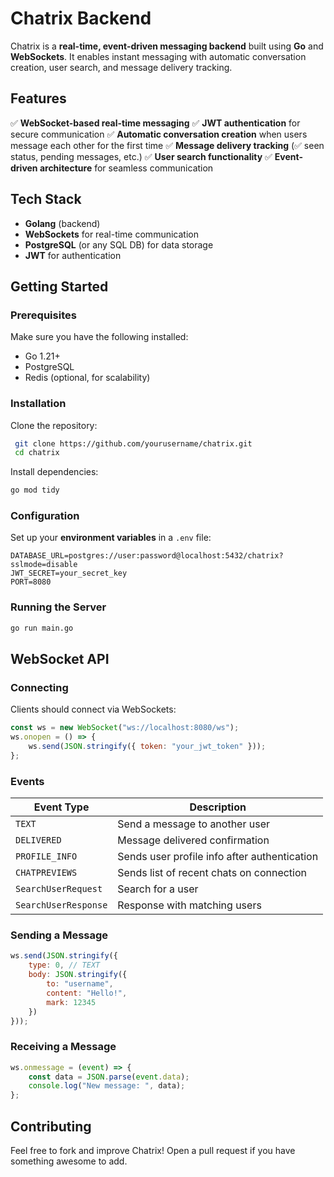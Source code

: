 # Chatrix Backend

Chatrix is a **real-time, event-driven messaging backend** built using **Go** and **WebSockets**. It enables instant messaging with automatic conversation creation, user search, and message delivery tracking.

## Features

✅ **WebSocket-based real-time messaging**
✅ **JWT authentication** for secure communication
✅ **Automatic conversation creation** when users message each other for the first time
✅ **Message delivery tracking** (✅ seen status, pending messages, etc.)
✅ **User search functionality**
✅ **Event-driven architecture** for seamless communication

## Tech Stack

- **Golang** (backend)
- **WebSockets** for real-time communication
- **PostgreSQL** (or any SQL DB) for data storage
- **JWT** for authentication

## Getting Started

### Prerequisites
Make sure you have the following installed:
- Go 1.21+
- PostgreSQL
- Redis (optional, for scalability)

### Installation

Clone the repository:
```sh
 git clone https://github.com/yourusername/chatrix.git
 cd chatrix
```

Install dependencies:
```sh
go mod tidy
```

### Configuration

Set up your **environment variables** in a `.env` file:
```
DATABASE_URL=postgres://user:password@localhost:5432/chatrix?sslmode=disable
JWT_SECRET=your_secret_key
PORT=8080
```

### Running the Server
```sh
go run main.go
```

## WebSocket API

### Connecting
Clients should connect via WebSockets:
```js
const ws = new WebSocket("ws://localhost:8080/ws");
ws.onopen = () => {
    ws.send(JSON.stringify({ token: "your_jwt_token" }));
};
```

### Events

| Event Type       | Description                                      |
|------------------|--------------------------------------------------|
| `TEXT`          | Send a message to another user                  |
| `DELIVERED`     | Message delivered confirmation                   |
| `PROFILE_INFO`  | Sends user profile info after authentication    |
| `CHATPREVIEWS`  | Sends list of recent chats on connection        |
| `SearchUserRequest` | Search for a user                            |
| `SearchUserResponse` | Response with matching users                |

### Sending a Message
```js
ws.send(JSON.stringify({
    type: 0, // TEXT
    body: JSON.stringify({
        to: "username",
        content: "Hello!",
        mark: 12345
    })
}));
```

### Receiving a Message
```js
ws.onmessage = (event) => {
    const data = JSON.parse(event.data);
    console.log("New message: ", data);
};
```

## Contributing
Feel free to fork and improve Chatrix! Open a pull request if you have something awesome to add.
